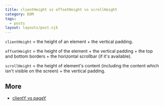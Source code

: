 ```yaml
---
title: clientHeight vs offsetHeight vs scrollHeight
category: DOM
tags:
  - posts
layout: layouts/post.njk
---
```


`clientHeight` = the height of an element + the vertical padding.

`offsetHeight` = the height of the element + the vertical padding + the top and bottom borders + the horizontal scrollbar (if it's available).

`scrollHeight` = the height of element's content (including the content which isn't visible on the screen) + the vertical padding.

## More

* [clientY vs pageY](/client-y-vs-page-y)